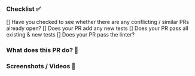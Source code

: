 ### Checklist ✅

[] Have you checked to see whether there are any conflicting / similar PRs already open?
[] Does your PR add any new tests
[] Does your PR pass all existing & new tests
[] Does your PR pass the linter?

### What does this PR do? 🤔

### Screenshots / Videos 📸
